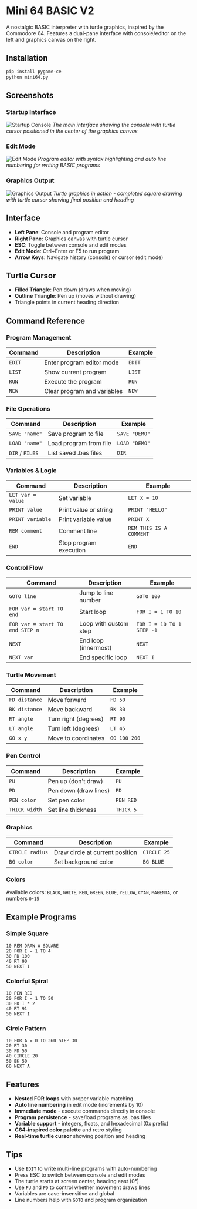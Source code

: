 # Mini 64 BASIC V2

A nostalgic BASIC interpreter with turtle graphics, inspired by the Commodore 64. Features a dual-pane interface with console/editor on the left and graphics canvas on the right.

## Installation

```bash
pip install pygame-ce
python mini64.py
```

## Screenshots

### Startup Interface
![Startup Console](startup.png)
*The main interface showing the console with turtle cursor positioned in the center of the graphics canvas*

### Edit Mode
![Edit Mode](edit-mode.png)
*Program editor with syntax highlighting and auto line numbering for writing BASIC programs*

### Graphics Output
![Graphics Output](graphics-output.png)
*Turtle graphics in action - completed square drawing with turtle cursor showing final position and heading*

## Interface

- **Left Pane**: Console and program editor
- **Right Pane**: Graphics canvas with turtle cursor
- **ESC**: Toggle between console and edit modes
- **Edit Mode**: Ctrl+Enter or F5 to run program
- **Arrow Keys**: Navigate history (console) or cursor (edit mode)

## Turtle Cursor

- **Filled Triangle**: Pen down (draws when moving)
- **Outline Triangle**: Pen up (moves without drawing)
- Triangle points in current heading direction

## Command Reference

### Program Management
| Command | Description | Example |
|---------|-------------|---------|
| `EDIT` | Enter program editor mode | `EDIT` |
| `LIST` | Show current program | `LIST` |
| `RUN` | Execute the program | `RUN` |
| `NEW` | Clear program and variables | `NEW` |

### File Operations
| Command | Description | Example |
|---------|-------------|---------|
| `SAVE "name"` | Save program to file | `SAVE "DEMO"` |
| `LOAD "name"` | Load program from file | `LOAD "DEMO"` |
| `DIR` / `FILES` | List saved .bas files | `DIR` |

### Variables & Logic
| Command | Description | Example |
|---------|-------------|---------|
| `LET var = value` | Set variable | `LET X = 10` |
| `PRINT value` | Print value or string | `PRINT "HELLO"` |
| `PRINT variable` | Print variable value | `PRINT X` |
| `REM comment` | Comment line | `REM THIS IS A COMMENT` |
| `END` | Stop program execution | `END` |

### Control Flow
| Command | Description | Example |
|---------|-------------|---------|
| `GOTO line` | Jump to line number | `GOTO 100` |
| `FOR var = start TO end` | Start loop | `FOR I = 1 TO 10` |
| `FOR var = start TO end STEP n` | Loop with custom step | `FOR I = 10 TO 1 STEP -1` |
| `NEXT` | End loop (innermost) | `NEXT` |
| `NEXT var` | End specific loop | `NEXT I` |

### Turtle Movement
| Command | Description | Example |
|---------|-------------|---------|
| `FD distance` | Move forward | `FD 50` |
| `BK distance` | Move backward | `BK 30` |
| `RT angle` | Turn right (degrees) | `RT 90` |
| `LT angle` | Turn left (degrees) | `LT 45` |
| `GO x y` | Move to coordinates | `GO 100 200` |

### Pen Control
| Command | Description | Example |
|---------|-------------|---------|
| `PU` | Pen up (don't draw) | `PU` |
| `PD` | Pen down (draw lines) | `PD` |
| `PEN color` | Set pen color | `PEN RED` |
| `THICK width` | Set line thickness | `THICK 5` |

### Graphics
| Command | Description | Example |
|---------|-------------|---------|
| `CIRCLE radius` | Draw circle at current position | `CIRCLE 25` |
| `BG color` | Set background color | `BG BLUE` |

### Colors
Available colors: `BLACK`, `WHITE`, `RED`, `GREEN`, `BLUE`, `YELLOW`, `CYAN`, `MAGENTA`, or numbers `0`-`15`

## Example Programs

### Simple Square
```basic
10 REM DRAW A SQUARE
20 FOR I = 1 TO 4
30 FD 100
40 RT 90
50 NEXT I
```

### Colorful Spiral
```basic
10 PEN RED
20 FOR I = 1 TO 50
30 FD I * 2
40 RT 91
50 NEXT I
```

### Circle Pattern
```basic
10 FOR A = 0 TO 360 STEP 30
20 RT 30
30 FD 50
40 CIRCLE 20
50 BK 50
60 NEXT A
```

## Features

- **Nested FOR loops** with proper variable matching
- **Auto line numbering** in edit mode (increments by 10)
- **Immediate mode** - execute commands directly in console
- **Program persistence** - save/load programs as .bas files
- **Variable support** - integers, floats, and hexadecimal (0x prefix)
- **C64-inspired color palette** and retro styling
- **Real-time turtle cursor** showing position and heading

## Tips

- Use `EDIT` to write multi-line programs with auto-numbering
- Press ESC to switch between console and edit modes
- The turtle starts at screen center, heading east (0°)
- Use `PU` and `PD` to control whether movement draws lines
- Variables are case-insensitive and global
- Line numbers help with `GOTO` and program organization